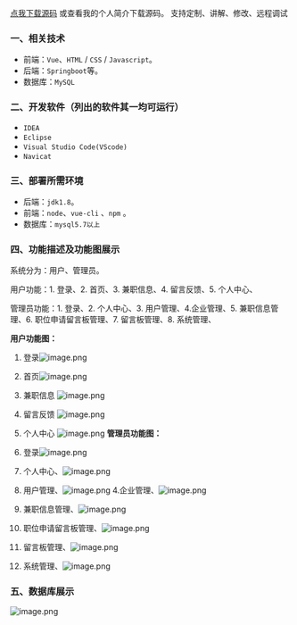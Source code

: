 [点我下载源码](https://www.oneprosol.com/detail/45f036d0aaf84faea34675ad81b27720)
或查看我的个人简介下载源码。
支持定制、讲解、修改、远程调试
### 一、相关技术
- 前端：`Vue`、`HTML` / `CSS` / `Javascript`。
- 后端：`Springboot`等。
- 数据库：`MySQL`

### 二、开发软件（列出的软件其一均可运行）
- `IDEA`
- `Eclipse`
- `Visual Studio Code(VScode)`
- `Navicat`
### 三、部署所需环境

- 后端：`jdk1.8`。
- 前端：`node`、`vue-cli` 、`npm`  。
- 数据库：`mysql5.7以上`

### 四、功能描述及功能图展示
系统分为：用户、管理员。

用户功能：1. 登录、2. 首页、3. 兼职信息、4. 留言反馈、5. 个人中心、

管理员功能：1. 登录、2. 个人中心、3. 用户管理、4.企业管理、5. 兼职信息管理、6. 职位申请留言板管理、7. 留言板管理、8. 系统管理、

**用户功能图：**
1. 登录![image.png](https://pic.picprosol.com/user_upload/c01022ce6584417ca74259d62eeeaa0b/2024-12-23%2017:11:32_image.png)

2. 首页![image.png](https://pic.picprosol.com/user_upload/c01022ce6584417ca74259d62eeeaa0b/2024-12-23%2017:44:21_image.png)

3. 兼职信息
![image.png](https://pic.picprosol.com/user_upload/c01022ce6584417ca74259d62eeeaa0b/2024-12-23%2017:45:09_image.png)
4. 留言反馈
![image.png](https://pic.picprosol.com/user_upload/c01022ce6584417ca74259d62eeeaa0b/2024-12-23%2017:45:32_image.png)
5. 个人中心
![image.png](https://pic.picprosol.com/user_upload/c01022ce6584417ca74259d62eeeaa0b/2024-12-23%2017:45:51_image.png)
**管理员功能图：**
1. 登录![image.png](https://pic.picprosol.com/user_upload/c01022ce6584417ca74259d62eeeaa0b/2024-12-23%2016:31:08_image.png)
2. 个人中心、![image.png](https://pic.picprosol.com/user_upload/c01022ce6584417ca74259d62eeeaa0b/2024-12-23%2016:36:29_image.png)
3. 用户管理、![image.png](https://pic.picprosol.com/user_upload/c01022ce6584417ca74259d62eeeaa0b/2024-12-23%2016:38:11_image.png)
4.企业管理、![image.png](https://pic.picprosol.com/user_upload/c01022ce6584417ca74259d62eeeaa0b/2024-12-23%2016:38:50_image.png)
5. 兼职信息管理、![image.png](https://pic.picprosol.com/user_upload/c01022ce6584417ca74259d62eeeaa0b/2024-12-23%2016:39:14_image.png)
6. 职位申请留言板管理、![image.png](https://pic.picprosol.com/user_upload/c01022ce6584417ca74259d62eeeaa0b/2024-12-23%2016:50:06_image.png)
7. 留言板管理、![image.png](https://pic.picprosol.com/user_upload/c01022ce6584417ca74259d62eeeaa0b/2024-12-23%2016:50:39_image.png)
8. 系统管理、![image.png](https://pic.picprosol.com/user_upload/c01022ce6584417ca74259d62eeeaa0b/2024-12-23%2016:50:51_image.png)


### 五、数据库展示
![image.png](https://pic.picprosol.com/user_upload/c01022ce6584417ca74259d62eeeaa0b/2024-12-23%2017:46:32_image.png)
